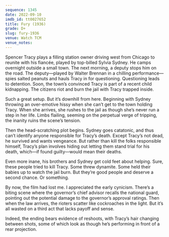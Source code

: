 ```yaml
---
sequence: 1345
date: 2022-09-10
imdb_id: tt0027652
title: Fury (1936)
grade: D+
slug: fury-1936
venue: Watch TCM
venue_notes:
---
```


Spencer Tracy plays a filling station owner driving west from Chicago to reunite with his fiancée, played by top-billed Sylvia Sydney. He camps overnight outside a small town. The next morning, a deputy stops him on the road. The deputy—played by Walter Brennan in a chilling performance—spies salted peanuts and hauls Tracy in for questioning. Questioning leads to detention. Soon, the town’s convinced Tracy is part of a recent child kidnapping. The citizens riot and burn the jail with Tracy trapped inside.

<!-- end -->

Such a great setup. But it’s downhill from here. Beginning with Sydney throwing an over-emotive hissy when she can’t get to the town holding Tracy. When she arrives, she rushes to the jail as though she’s never run a step in her life. Limbs flailing, seeming on the perpetual verge of tripping, the inanity ruins the scene’s tension.

Then the head-scratching plot begins. Sydney goes catatonic, and thus can’t identify anyone responsible for Tracy’s death. Except Tracy’s not dead, he survived and wants vengeance. But rather than kill the folks responsible himself, Tracy’s plan involves hiding out letting them stand trial for his death, which—if found guilty—would mean their deaths.

Even more inane, his brothers and Sydney get cold feet about helping. Sure, these people tried to kill Tracy. Some threw dynamite. Some held their babies up to watch the jail burn. But they’re good people and deserve a second chance. Or something.

By now, the film had lost me. I appreciated the early cynicism. There’s a biting scene where the governor’s chief advisor recalls the national guard, pointing out the potential damage to the governor’s approval ratings. Then when the law arrives, the rioters scatter like cockroaches in the light. But it’s all wasted on a third act that lacks payoff and sense.

Indeed, the ending bears evidence of reshoots, with Tracy’s hair changing between shots, some of which look as though he’s performing in front of a rear projection.
